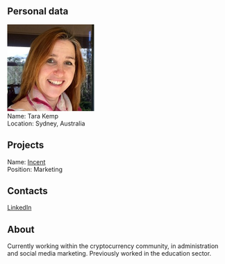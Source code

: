 ## Personal data
![Tara Kemp photo](../people/photo/tara_kemp.jpg)  
Name: Tara Kemp  
Location: Sydney, Australia 
## Projects 
Name: [Incent](../projects/incent.md)  
Position: Marketing
## Contacts
[LinkedIn](https://www.linkedin.com/in/tara-kemp-2b7540105/)  

## About
Currently working within the cryptocurrency community, in administration and social media marketing. Previously
worked in the education sector. 
